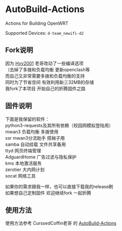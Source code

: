 # AutoBuild-Actions
Actions for Building OpenWRT

Supported Devices: `d-team_newifi-d2`

## Fork说明

因为 [Hyy2001](https://github.com/Hyy2001X) 老哥改动了一些编译选项  
（去掉了多拨和负载均衡 更新openclash等  
而自己又非常需要多拨和负载均衡的支持  
同时为了节省空间 有效利用新三32MB的存储  
我fork了本项目 开始自己的折腾固件之路

## 固件说明

下面是我保留的软件：  
python3-requests及其所有依赖（校园网模拟登陆用）  
mwan3 负载均衡 多拨使用  
ssr mwan3分流助手 搭梯子用  
samba 自动挂载 文件共享备用  
ttyd 网页终端管理  
AdguardHome 广告过滤与隐私保护  
kms 本地激活服务  
zerotier 大内网计划  
socat 网络工具  

如果你的需求跟我一样，也可以直接下载我的release刷  
如果想自己定制固件 欢迎继续fork 一起折腾

## 使用方法

使用方法参考 CurssedCoffin老哥 的 [AutoBuild-Actions](https://github.com/CurssedCoffin/AutoBuild-Actions)
